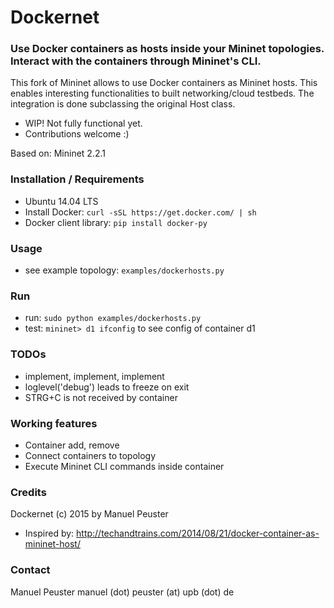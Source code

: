 Dockernet
=========

### Use Docker containers as hosts inside your Mininet topologies. Interact with the containers through Mininet's CLI.

This fork of Mininet allows to use Docker containers as Mininet hosts. This enables interesting functionalities to built networking/cloud testbeds. The integration is done subclassing the original Host class.


* WIP! Not fully functional yet.
* Contributions welcome :)

Based on: Mininet 2.2.1

### Installation / Requirements

* Ubuntu 14.04 LTS
* Install Docker: `curl -sSL https://get.docker.com/ | sh`
* Docker client library: `pip install docker-py`

### Usage

* see example topology: `examples/dockerhosts.py`

### Run

* run: `sudo python examples/dockerhosts.py`
* test: `mininet> d1 ifconfig` to see config of container d1

### TODOs

* implement, implement, implement
* loglevel('debug') leads to freeze on exit
* STRG+C is not received by container

### Working features

* Container add, remove
* Connect containers to topology
* Execute Mininet CLI commands inside container

### Credits
Dockernet (c) 2015 by Manuel Peuster

* Inspired by: http://techandtrains.com/2014/08/21/docker-container-as-mininet-host/


### Contact
Manuel Peuster
manuel (dot) peuster (at) upb (dot) de
